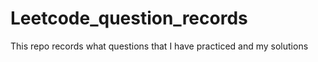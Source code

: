 # Leetcode_question_records
This repo records what questions that I have practiced and my solutions
